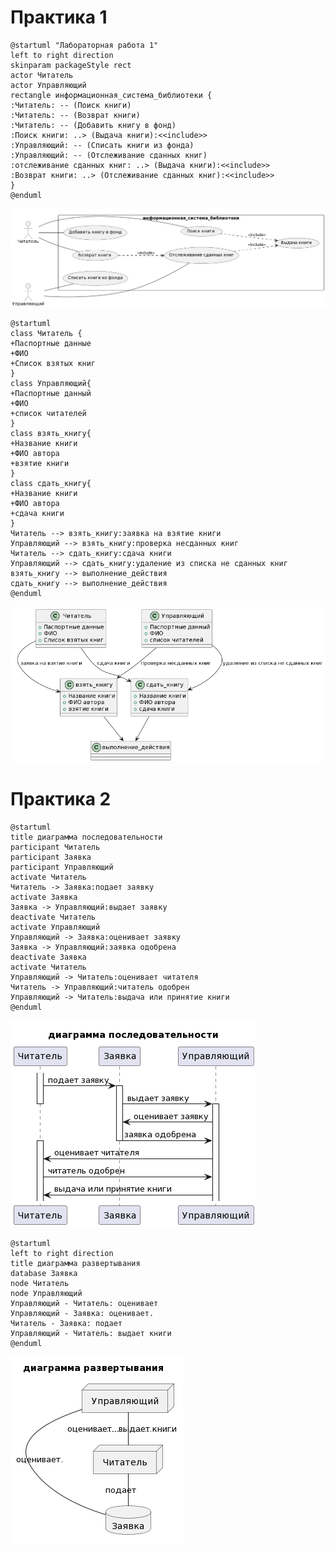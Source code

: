 # Практика 1
```
@startuml "Лабораторная работа 1"
left to right direction 
skinparam packageStyle rect
actor Читатель
actor Управляющий
rectangle информационная_система_библиотеки {
:Читатель: -- (Поиск книги)
:Читатель: -- (Возврат книги)
:Читатель: -- (Добавить книгу в фонд)
:Поиск книги: ..> (Выдача книги):<<include>>
:Управляющий: -- (Списать книги из фонда)
:Управляющий: -- (Отслеживание сданных книг)
:отслеживание сданных книг: ..> (Выдача книги):<<include>>
:Возврат книги: ..> (Отслеживание сданных книг):<<include>>
}
@enduml
```
![1](https://github.com/Evrey-or-Zizika/TMP/blob/main/lab%20%201.png)
```
@startuml
class Читатель {
+Паспортные данные
+ФИО
+Список взятых книг
}
class Управляющий{
+Паспортные данный
+ФИО
+список читателей
}
class взять_книгу{
+Название книги
+ФИО автора
+взятие книги
}
class сдать_книгу{
+Название книги
+ФИО автора
+сдача книги
}
Читатель --> взять_книгу:заявка на взятие книги
Управляющий --> взять_книгу:проверка несданных книг
Читатель --> сдать_книгу:сдача книги
Управляющий --> сдать_книгу:удаление из списка не сданных книг
взять_книгу --> выполнение_действия
сдать_книгу --> выполнение_действия
@enduml
```
![2](https://github.com/Evrey-or-Zizika/TMP/blob/main/lab%20%201_1.png)
# Практика 2
```
@startuml
title диаграмма последовательности
participant Читатель
participant Заявка
participant Управляющий
activate Читатель
Читатель -> Заявка:подает заявку
activate Заявка
Заявка -> Управляющий:выдает заявку
deactivate Читатель
activate Управляющий
Управляющий -> Заявка:оценивает заявку
Заявка -> Управляющий:заявка одобрена
deactivate Заявка
activate Читатель
Управляющий -> Читатель:оценивает читателя
Читатель -> Управляющий:читатель одобрен
Управляющий -> Читатель:выдача или принятие книги
@enduml
```
![3](https://github.com/Evrey-or-Zizika/TMP/blob/main/lab%20%202.png)
```
@startuml
left to right direction
title диаграмма развертывания
database Заявка
node Читатель
node Управляющий
Управляющий - Читатель: оценивает
Управляющий - Заявка: оценивает.    
Читатель - Заявка: подает
Управляющий - Читатель: выдает книги
@enduml
```
![4](https://github.com/Evrey-or-Zizika/TMP/blob/main/lab%20%202_1.png)
